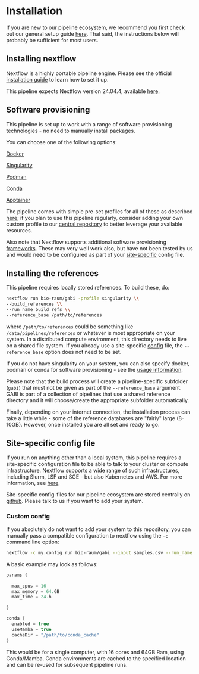 # Installation

If you are new to our pipeline ecosystem, we recommend you first check out our general setup guide [here](https://github.com/marchoeppner/nf-configs/blob/main/doc/installation.md). That said, the instructions below will probably be sufficient for most users. 

## Installing nextflow

Nextflow is a highly portable pipeline engine. Please see the official [installation guide](https://www.nextflow.io/docs/latest/getstarted.html#installation) to learn how to set it up.

This pipeline expects Nextflow version 24.04.4, available [here](https://github.com/nextflow-io/nextflow/releases/tag/v24.04.4).

## Software provisioning

This pipeline is set up to work with a range of software provisioning technologies - no need to manually install packages. 

You can choose one of the following options:

[Docker](https://docs.docker.com/engine/install/)

[Singularity](https://docs.sylabs.io/guides/3.11/admin-guide/)

[Podman](https://podman.io/docs/installation)

[Conda](https://github.com/conda-forge/miniforge)

[Apptainer](https://apptainer.org/)

The pipeline comes with simple pre-set profiles for all of these as described [here](usage.md); if you plan to use this pipeline regularly, consider adding your own custom profile to our [central repository](https://github.com/bio-raum/nf-configs) to better leverage your available resources.

Also note that Nextflow supports additional software provisioning [frameworks](https://www.nextflow.io/docs/latest/container.html). These may very well work also, but have not been tested by us and would need to be configured as part of your [site-specific](#site-specific-config-file) config file. 

## Installing the references

This pipeline requires locally stored references. To build these, do:

```bash
nextflow run bio-raum/gabi -profile singularity \\
--build_references \\
--run_name build_refs \\
--reference_base /path/to/references
```

where `/path/to/references` could be something like `/data/pipelines/references` or whatever is most appropriate on your system. In a distributed compute environment, this directory needs to live on a shared file system. If you already use a site-specific [config](https://github.com/marchoeppner/nf-configs) file, the `--reference_base` option does not need to be set. 

If you do not have singularity on your system, you can also specify docker, podman or conda for software provisioning - see the [usage information](usage.md).

Please note that the build process will create a pipeline-specific subfolder (`gabi`) that must not be given as part of the `--reference_base` argument. GABI is part of a collection of pipelines that use a shared reference directory and it will choose/create the appropriate subfolder automatically. 

Finally, depending on your internet connection, the installation process can take a little while - some of the reference databases are "fairly" large (8-10GB). However, once installed you are all set and ready to go. 

## Site-specific config file

If you run on anything other than a local system, this pipeline requires a site-specific configuration file to be able to talk to your cluster or compute infrastructure. Nextflow supports a wide range of such infrastructures, including Slurm, LSF and SGE - but also Kubernetes and AWS. For more information, see [here](https://www.nextflow.io/docs/latest/executor.html).

Site-specific config-files for our pipeline ecosystem are stored centrally on [github](https://github.com/bio-raum/nf-configs). Please talk to us if you want to add your system. 

### Custom config

If you absolutely do not want to add your system to this repository, you can manually pass a compatible configuration to nextflow using the `-c`  command line option:

```bash
nextflow -c my.config run bio-raum/gabi --input samples.csv --run_name my_run_name --reference_base /path/to/references
```

A basic example may look as follows:

```GROOVY
params {

  max_cpus = 16
  max_memory = 64.GB
  max_time = 24.h

}

conda {
  enabled = true
  useMamba = true
  cacheDir = "/path/to/conda_cache"
}
``` 

This would be for a single computer, with 16 cores and 64GB Ram, using Conda/Mamba. Conda environments are cached to the specified location and can be re-used for subsequent pipeline runs. 